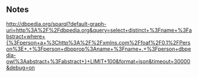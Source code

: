 ## Notes

http://dbpedia.org/sparql?default-graph-uri=http%3A%2F%2Fdbpedia.org&query=select+distinct+%3Fname+%3Fabstract+where+{%3Fperson+a+%3Chttp%3A%2F%2Fxmlns.com%2Ffoaf%2F0.1%2FPerson%3E+.+%3Fperson+dbpprop%3Aname+%3Fname+.+%3Fperson+dbpedia-owl%3Aabstract+%3Fabstract+}+LIMIT+100&format=json&timeout=30000&debug=on